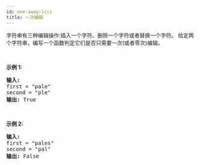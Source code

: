 ```yaml
---
id: one-away-lcci
title: 一次编辑
---
```

字符串有三种编辑操作:插入一个字符、删除一个字符或者替换一个字符。 给定两个字符串，编写一个函数判定它们是否只需要一次(或者零次)编辑。

 

**示例 1:**


<pre><strong>输入:</strong> <br/>first = &#34;pale&#34;<br/>second = &#34;ple&#34;<br/><strong>输出:</strong> True</pre>

 

**示例 2:**


<pre><strong>输入:</strong> <br/>first = &#34;pales&#34;<br/>second = &#34;pal&#34;<br/><strong>输出:</strong> False<br/></pre>

